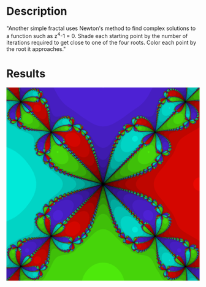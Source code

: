 # Description
"Another simple fractal uses Newton's method to find complex solutions to a function such as z<sup>4</sup>-1 = 0.  Shade each starting point by the number of iterations required to get close to one of the four roots.  Color each point by the root it approaches."

# Results
![newton fractal](images/output.png)
